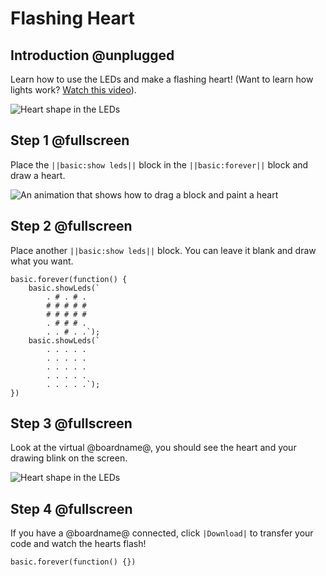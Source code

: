 # Flashing Heart

## Introduction @unplugged

Learn how to use the LEDs and make a flashing heart! 
(Want to learn how lights work? [Watch this video](https://youtu.be/qqBmvHD5bCw)).


![Heart shape in the LEDs](/static/calliope/tutorials/01_flashing_heart_animation.gif)

## Step 1 @fullscreen

Place the ``||basic:show leds||`` block in the ``||basic:forever||`` block and draw a heart.

![An animation that shows how to drag a block and paint a heart](/static/calliope/tutorials/add_show_led.gif)

## Step 2 @fullscreen

Place another ``||basic:show leds||`` block. You can leave it blank and draw what you want.

```blocks
basic.forever(function() {
    basic.showLeds(`
        . # . # .
        # # # # #
        # # # # #
        . # # # .
        . . # . .`);
    basic.showLeds(`
        . . . . .
        . . . . .
        . . . . .
        . . . . .
        . . . . .`);
})
```

## Step 3 @fullscreen

Look at the virtual @boardname@, you should see the heart and your drawing blink on the screen.

![Heart shape in the LEDs](/static/calliope/tutorials/01_flashing_heart_animation.gif)

## Step 4 @fullscreen

If you have a @boardname@ connected, click ``|Download|`` to transfer your code and watch the hearts flash!

```template
basic.forever(function() {})
```